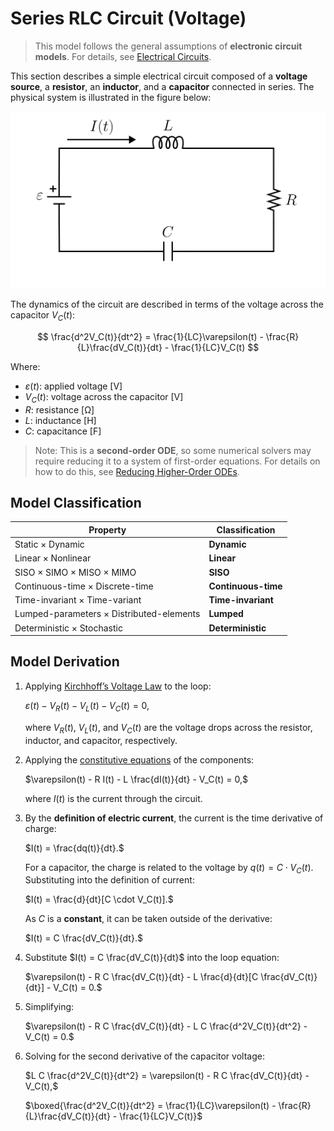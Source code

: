 # Series RLC Circuit (Voltage)

> This model follows the general assumptions of **electronic circuit models**.
> For details, see [Electrical Circuits](/models/circuits/README.md).

This section describes a simple electrical circuit composed of a **voltage source**, a **resistor**, an **inductor**, and a **capacitor** connected in series.
The physical system is illustrated in the figure below:

<img src="diagram.svg" alt="Series RLC Circuit Diagram"/>

The dynamics of the circuit are described in terms of the voltage across the capacitor $V_C(t)$:

$$
\frac{d^2V_C(t)}{dt^2} = \frac{1}{LC}\varepsilon(t) - \frac{R}{L}\frac{dV_C(t)}{dt} - \frac{1}{LC}V_C(t)
$$

Where:

- $\varepsilon(t)$: applied voltage [V]
- $V_C(t)$: voltage across the capacitor [V]
- $R$: resistance [Ω]
- $L$: inductance [H]
- $C$: capacitance [F]

> Note: This is a **second-order ODE**, so some numerical solvers may require reducing it to a system of first-order equations.
> For details on how to do this, see [Reducing Higher-Order ODEs](/docs/ode_reduction.md).

## Model Classification

| Property                                 | Classification      |
| ---------------------------------------- | ------------------- |
| Static × Dynamic                         | **Dynamic**         |
| Linear × Nonlinear                       | **Linear**          |
| SISO × SIMO × MISO × MIMO                | **SISO**            |
| Continuous-time × Discrete-time          | **Continuous-time** |
| Time-invariant × Time-variant            | **Time-invariant**  |
| Lumped-parameters × Distributed-elements | **Lumped**          |
| Deterministic × Stochastic               | **Deterministic**   |

## Model Derivation

1. Applying [Kirchhoff’s Voltage Law](/docs/kirchhoff-laws.md) to the loop:

   $`\varepsilon(t) - V_R(t) - V_L(t) - V_C(t) = 0,`$

   where $V_R(t)$, $V_L(t)$, and $V_C(t)$ are the voltage drops across the resistor, inductor, and capacitor, respectively.

2. Applying the [constitutive equations](/docs/electronic-components.md) of the components:

   $`\varepsilon(t) - R I(t) - L \frac{dI(t)}{dt} - V_C(t) = 0,`$

   where $I(t)$ is the current through the circuit.

3. By the **definition of electric current**, the current is the time derivative of charge:

   $`I(t) = \frac{dq(t)}{dt}.`$

   For a capacitor, the charge is related to the voltage by $q(t) = C \cdot V_C(t)$. Substituting into the definition of current:

   $`I(t) = \frac{d}{dt}[C \cdot V_C(t)].`$

   As $C$ is a **constant**, it can be taken outside of the derivative:

   $`I(t) = C \frac{dV_C(t)}{dt}.`$

4. Substitute $I(t) = C \frac{dV_C(t)}{dt}$ into the loop equation:

   $`\varepsilon(t) - R C \frac{dV_C(t)}{dt} - L \frac{d}{dt}[C \frac{dV_C(t)}{dt}] - V_C(t) = 0.`$

5. Simplifying:

   $`\varepsilon(t) - R C \frac{dV_C(t)}{dt} - L C \frac{d^2V_C(t)}{dt^2} - V_C(t) = 0.`$

6. Solving for the second derivative of the capacitor voltage:

   $`L C \frac{d^2V_C(t)}{dt^2} = \varepsilon(t) - R C \frac{dV_C(t)}{dt} - V_C(t),`$

   $`\boxed{\frac{d^2V_C(t)}{dt^2} = \frac{1}{LC}\varepsilon(t) - \frac{R}{L}\frac{dV_C(t)}{dt} - \frac{1}{LC}V_C(t)}`$
